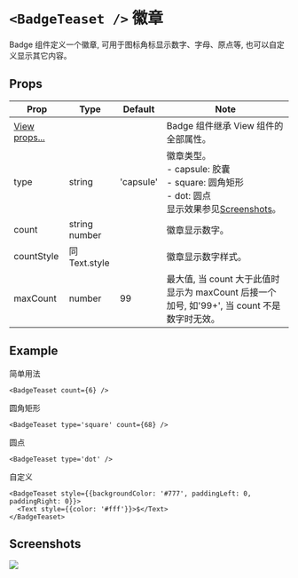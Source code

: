 # `<BadgeTeaset />` 徽章
Badge 组件定义一个徽章, 可用于图标角标显示数字、字母、原点等, 也可以自定义显示其它内容。

## Props
| Prop | Type | Default | Note |
|---|---|---|---|
| [View props...](https://facebook.github.io/react-native/docs/view.html) |  |  | Badge 组件继承 View 组件的全部属性。
| type | string | 'capsule' | 徽章类型。<br/>- capsule: 胶囊<br/>- square: 圆角矩形<br/>- dot: 圆点<br/>显示效果参见[Screenshots](#screenshots)。
| count | string<br/>number |  | 徽章显示数字。
| countStyle | 同Text.style |  | 徽章显示数字样式。
| maxCount | number | 99 | 最大值, 当 count 大于此值时显示为 maxCount 后接一个加号, 如'99+', 当 count 不是数字时无效。

<!--
## Events
None.

## Methods
None.

## Static Props
None.

## Static Methods
None.
-->

## Example
简单用法
```
<BadgeTeaset count={6} />
```

圆角矩形
```
<BadgeTeaset type='square' count={68} />
```

圆点
```
<BadgeTeaset type='dot' />
```

自定义
```
<BadgeTeaset style={{backgroundColor: '#777', paddingLeft: 0, paddingRight: 0}}>
  <Text style={{color: '#fff'}}>$</Text>
</BadgeTeaset>
```


## Screenshots
![](https://github.com/rilyu/teaset/blob/master/screenshots/06-Badge.png?raw=true)
